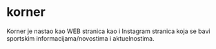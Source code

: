 # korner
Korner je nastao kao WEB stranica kao i Instagram stranica koja se bavi sportskim informacijama/novostima i aktuelnostima.
